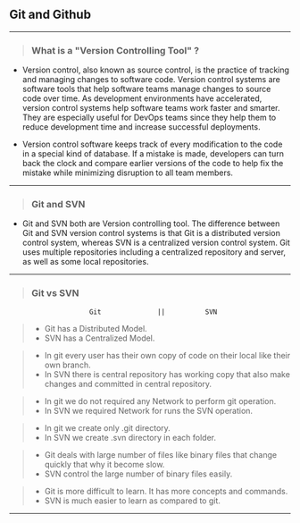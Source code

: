 ## Git and Github

---

> ### What is a "Version Controlling Tool" ?

* Version control, also known as source control, is the practice of tracking and managing changes to software code. Version control systems are software tools that help software teams manage changes to source code over time. As development environments have accelerated, version control systems help software teams work faster and smarter. They are especially useful for DevOps teams since they help them to reduce development time and increase successful deployments.

* Version control software keeps track of every modification to the code in a special kind of database. If a mistake is made, developers can turn back the clock and compare earlier versions of the code to help fix the mistake while minimizing disruption to all team members.

---
> ### Git and SVN
* Git and SVN both are Version controlling tool. The difference between Git and SVN version control systems is that Git is a distributed version control system, whereas SVN is a centralized version control system. Git uses multiple repositories including a centralized repository and server, as well as some local repositories.

---
> ### Git vs SVN
                        Git              ||          SVN

> * Git has a Distributed Model.	
> * SVN has a Centralized Model.

> * In git every user has their own copy of code on their local like their own branch.
> * In SVN there is central repository has working copy that also make changes and committed in central repository.

> * In git we do not required any Network to perform git operation.  
> * In SVN we required Network for runs the SVN operation. 

> * In git we create only .git directory.
> * In SVN we create .svn directory in each folder.

> * Git deals with large number of files like binary files that change quickly that why it become slow.
> * SVN control the large number of binary files easily.

> * Git is more difficult to learn. It has more concepts and commands. 
> * SVN is much easier to learn as compared to git.

---

